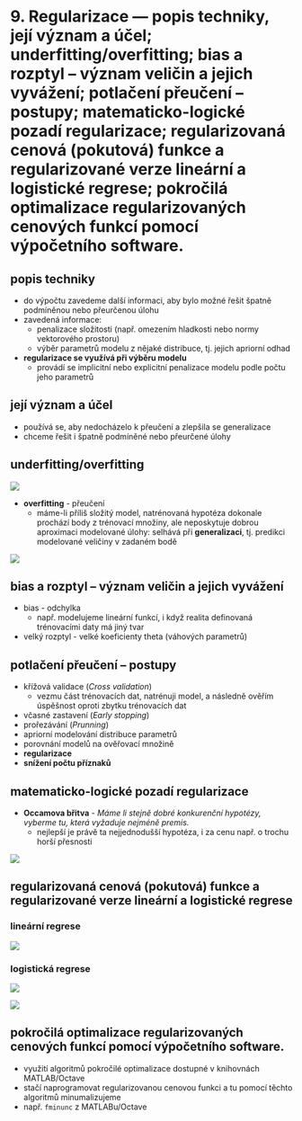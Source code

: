 # 9. Regularizace — popis techniky, jejı́ význam a účel; underfitting/overfitting; bias a rozptyl – význam veličin a jejich vyváženı́; potlačenı́ přeučenı́ – postupy; matematicko-logické pozadı́ regularizace; regularizovaná cenová (pokutová) funkce a regularizované verze lineárnı́ a logistické regrese; pokročilá optimalizace regularizovaných cenových funkcı́ pomocı́ výpočetnı́ho software.


## popis techniky
- do výpočtu zavedeme další informaci, aby bylo možné řešit špatně podmíněnou nebo přeurčenou úlohu
- zavedená informace:
    - penalizace složitosti (např. omezením hladkosti nebo normy vektorového prostoru)
    - výběr parametrů modelu z nějaké distribuce, tj. jejich apriorní odhad
- **regularizace se využívá při výběru modelu**
    - provádí se implicitní nebo explicitní penalizace modelu podle počtu jeho parametrů

## jejı́ význam a účel
- používá se, aby nedocházelo k přeučení a zlepšila se generalizace
- chceme řešit i špatně podmíněné nebo přeurčené úlohy

## underfitting/overfitting

![](res/overfitting.png)

- **overfitting** - přeučení
    - máme-li příliš složitý model, natrénovaná hypotéza dokonale prochází body z trénovací množiny, ale neposkytuje dobrou aproximaci modelované úlohy: selhává při **generalizaci**, tj. predikci modelované veličiny v zadaném bodě

![](res/overfitting-2.png)

## bias a rozptyl – význam veličin a jejich vyváženı́
- bias - odchylka
    - např. modelujeme lineární funkcí, i když realita definovaná trénovacími daty má jiný tvar
- velký rozptyl - velké koeficienty theta (váhových parametrů)

## potlačenı́ přeučenı́ – postupy
- křížová validace (_Cross validation_)
    - vezmu část trénovacích dat, natrénuji model, a následně ověřím úspěšnost oproti zbytku trénovacích dat
- včasné zastavení (_Early stopping_)
- prořezávání (_Prunning_)
- apriorní modelování distribuce parametrů
- porovnání modelů na ověřovací množině
- **regularizace**
- **snížení počtu příznaků**
## matematicko-logické pozadı́ regularizace
- **Occamova břitva** - _Máme li stejně dobré konkurenční hypotézy, vyberme tu, která vyžaduje nejméně premis._
    - nejlepší je právě ta nejjednodušší hypotéza, i za cenu např. o trochu horší přesnosti

![](res/thought.png)

## regularizovaná cenová (pokutová) funkce a regularizované verze lineárnı́ a logistické regrese
### lineární regrese

![](res/cost-lin.png)

### logistická regrese

![](res/cost-log.png)

![](res/cost-log-2.png)

## pokročilá optimalizace regularizovaných cenových funkcı́ pomocı́ výpočetnı́ho software.
- využití algoritmů pokročilé optimalizace dostupné v knihovnách MATLAB/Octave
- stačí naprogramovat regularizovanou cenovou funkci a tu pomocí těchto algoritmů minumalizujeme
- např. `fminunc` z MATLABu/Octave


